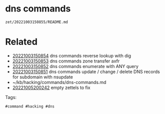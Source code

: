 # dns commands

` zet/20221003150855/README.md `

# Related

- [20221003150854](/zet/20221003150854/README.md) dns commands reverse lookup with dig
- [20221003150853](/zet/20221003150853/README.md) dns commands zone transfer axfr
- [20221003150852](/zet/20221003150852/README.md) dns commands enumerate with ANY query
- [20221003150851](/zet/20221003150851/README.md) dns commands update / change / delete DNS records for subdomain with nsupdate
- ~/kb/hacking/commands/dns-commands.md
- [20221005200242](/zet/20221005200242/README.md) empty zettels to fix

Tags:

    #command #hacking #dns 
